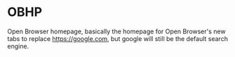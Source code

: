 # OBHP
Open Browser homepage, basically the homepage for Open Browser's new tabs to replace https://google.com, but google 
will still be the default search engine.

